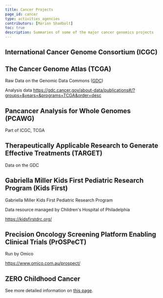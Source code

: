 ```yaml
---
title: Cancer Projects
page_id: cancer
type: activities_agencies
contributors: [Marion Shadbolt]
toc: true
description: Summaries of some of the major cancer genomics projects
---
```


## International Cancer Genome Consortium (ICGC)

## The Cancer Genome Atlas (TCGA) 

Raw Data on the Genomic Data Commons ([GDC](https://portal.gdc.cancer.gov/exploration?filters=%7B%22op%22%3A%22and%22%2C%22content%22%3A%5B%7B%22op%22%3A%22in%22%2C%22content%22%3A%7B%22field%22%3A%22cases.project.program.name%22%2C%22value%22%3A%5B%22TCGA%22%5D%7D%7D%5D%7D))

Analysis data https://gdc.cancer.gov/about-data/publications#/?groups=&years=&programs=TCGA&order=desc 

## Pancancer Analysis for Whole Genomes (PCAWG)

Part of ICGC, TCGA



## Therapeutically Applicable Research to Generate Effective Treatments (TARGET)

Data on the GDC

## Gabriella Miller Kids First Pediatric Research Program (Kids First)

Gabriella Miller Kids First Pediatric Research Program

Data resource managed by Children's Hospital of Philadelphia

https://kidsfirstdrc.org/

## Precision Oncology Screening Platform Enabling Clinical Trials (PrOSPeCT)

Run by Omico

https://www.omico.com.au/prospect/

## ZERO Childhood Cancer

See more detailed information on [this page](/zero).